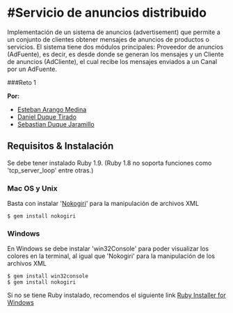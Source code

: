 #Servicio de anuncios distribuido
========
Implementación de un sistema de anuncios (advertisement) que permite a un conjunto de clientes
obtener mensajes de anuncios de productos o servicios. El sistema tiene dos módulos principales:
Proveedor de anuncios (AdFuente), es decir, es desde donde se generan los mensajes y un Cliente de
anuncios (AdCliente), el cual recibe los mensajes enviados a un Canal por un AdFuente.

###Reto 1

  **Por:**
  
   * [Esteban Arango Medina](https://github.com/esbanarango)
   * [Daniel Duque Tirado](https://github.com/DanielJDuque)
   * [Sebastian Duque Jaramillo](https://github.com/sduquej)

Requisitos & Instalación
----
Se debe tener instalado Ruby 1.9. (Ruby 1.8 no soporta funciones como 'tcp_server_loop' entre otras.)

### Mac OS y Unix
 Basta con instalar '[Nokogiri](http://nokogiri.org/)' para la manipulación de archivos XML
 
    $ gem install nokogiri

### Windows
 En Windows se debe instalar 'win32Console' para poder visualizar los colores en la terminal, al igual que 'Nokogiri' para la manipulación de los archivos XML
 
    $ gem install win32console
    $ gem install nokogiri
 Si no se tiene Ruby instalado, recomendos el siguiente link [Ruby Installer for Windows](http://rubyinstaller.org/)